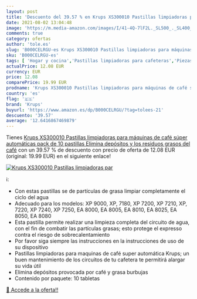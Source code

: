 ```yaml
---
layout: post
title: 'Descuento del 39.57 % en Krups XS300010 Pastillas limpiadoras par'
date: 2021-08-02 13:04:48
image: 'https://m.media-amazon.com/images/I/41-4Q-7lF2L._SL500_._SL400_.jpg'
comments: true
category: ofertas
author: 'tole.es'
slug: 'B000CELRGU-es Krups XS300010 Pastillas limpiadoras para máquinas de café...'
sku: 'B000CELRGU-es'
tags: [ 'Hogar y cocina','Pastillas limpiadoras para cafeteras','Piezas y accesorios para cafeteras','Productos de limpieza para cafeteras','Utensilios para café y té','café','krups', ]
actualPrice: 12.08 EUR
currency: EUR
price: 12.08
comparePrice: 19.99 EUR
prodname: 'Krups XS300010 Pastillas limpiadoras para máquinas de café súper automáticas  pack de 10 pastillas  Elimina depósitos y los residuos grasos del café'
country: 'es'
flag: '🇪🇸'
brand: 'Krups'
buyurl: 'https://www.amazon.es/dp/B000CELRGU/?tag=tolees-21'
descuento: '39.57'
average: '12.6416867469879'
---
```


Tienes [Krups XS300010 Pastillas limpiadoras para máquinas de café súper automáticas  pack de 10 pastillas  Elimina depósitos y los residuos grasos del café](https://www.amazon.es/dp/B000CELRGU/?tag=tolees-21) con un 39.57 % de descuento con precio de oferta de 12.08 EUR (original: 19.99 EUR) en el siguiente enlace!

[![Krups XS300010 Pastillas limpiadoras par](https://m.media-amazon.com/images/I/41-4Q-7lF2L._SL500_._SL400_.jpg)](https://www.amazon.es/dp/B000CELRGU/?tag=tolees-21)

ℹ️:

- Con estas pastillas se de partículas de grasa limpiar completamente el ciclo del agua
- Adecuado para los modelos: XP 9000, XP, 7180, XP 7200, XP 7210, XP, 7220, XP 7240, XP 7250, EA 8000, EA 8005, EA 8010, EA 8025, EA 8050, EA 8080
- Esta pastilla permite realizar una limpieza completa del circuito de agua, con el fin de combatir las partículas grasas; esto protege el expresso contra el riesgo de sobrecalentamiento
- Por favor siga siempre las instrucciones en la instrucciones de uso de su dispositivo
- Pastillas limpiadoras para maquinas de café super automática Krups; un buen mantenimiento de los circuitos de tu cafetera te permitirá alargar su vida útil
- Elimina depósitos provocada por café y grasa burbujas
- Contenido por paquete: 10 tabletas

[🛒 Accede a la oferta!!](https://www.amazon.es/dp/B000CELRGU/?tag=tolees-21)

